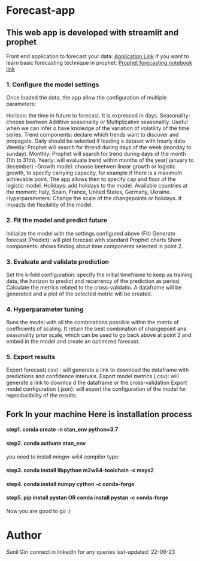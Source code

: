 # Forecast-app

## This web app is developed with streamlit and prophet
Front end application to forecast your data: [Application Link](https://sunilgiri7-forecast-app-forecastapp-jgzz7s.streamlit.app/)
If you want to learn basic forecasting technique in prophet: [Prophet forecasting notebook link](https://github.com/sunilgiri7/Forecast-app/blob/main/prophet_implementation.ipynb)


### 1. Configure the model settings
Once loaded the data, the app allow the configuration of multiple parameters:

Horizon: the time in future to forecast. It is expressed in days.
Seasonality: choose beetwen Additive seasonality or Multiplicative seasonality. Useful when we can infer o have knoledge of the variation of volatility of the time series.
Trend components: declare which trends want to discover and propagate. Daily should be selected if loading a dataset with hourly data. Weekly: Prophet will search for thrend during days of the week (monday to sunday). Monthly: Prophet will search for trend during days of the month (1th to 31th). Yearly: will evaluate trend within months of the year( january to december) -Growth model: choose beetwen linear growth or logistic growth, to specify carrying capacity, for example if there is a maximum achievable point. The app allows then to specify cap and floor of the logistic model.
Holidays: add holidays to the model. Available countries at the moment: Italy, Spain, France, United States, Germany, Ukraine.
Hyperparameters: Change the scale of the changepoints or holidays. It impacts the flexibility of the model.

### 2. Fit the model and predict future
Initialize the model with the settings configured above (Fit)
Generate forecast (Predict): will plot forecast with standard Prophet charts
Show components: shows finding about time components selected in point 2.
### 3. Evaluate and validate prediction
Set the k-fold configuration: specify the initial timeframe to keep as training data, the horizon to predict and recurrency of the prediction as period.
Calculate the metrics related to the cross-validatio. A dataframe will be generated and a plot of the selected metric will be created.

### 4. Hyperparameter tuning
Runs the model with all the combinations possible within the matrix of coefficients of scaling. It return the best combination of changepoint ans seasonality prior scale, which can be used to go back above at point 2 and embed in the model and create an optimized forecast.

### 5. Export results
Export forecast(.csv) : will generate a link to download the dataframe with predictions and confidence intervals.
Export model metrics (.csv): will generate a link to downloa d the dataframe or the cross-validation
Export model configuration (.json): will export the configuration of the model for reproducibility of the results.

## Fork In your machine Here is installation process
#### step1. conda create -n stan_env python=3.7
#### step2. conda activate stan_env

you need to install mingw-w64 compiler type:
#### step3. conda install libpython m2w64-toolchain -c msys2
#### step4. conda install numpy cython -c conda-forge
#### step5. pip install pystan OR conda install pystan -c conda-forge

Now you are good to go :)

# Author
Sunil Giri
connect in linkedIn for any queries 
last-updated: 22-06-23
